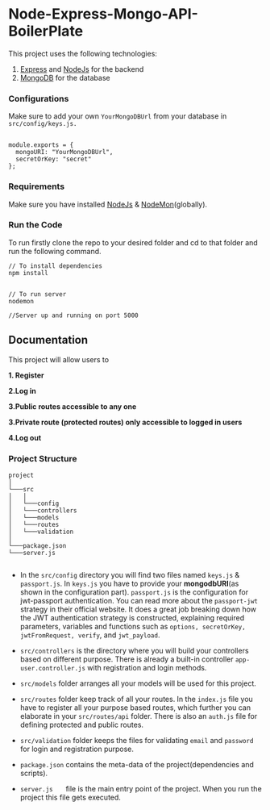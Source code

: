 # Node-Express-Mongo-API-BoilerPlate

This project uses the following technologies:

1. [Express](https://expressjs.com/) and [NodeJs](https://nodejs.org/en/download/) for the backend
2. [MongoDB](https://www.mongodb.com/) for the database


### Configurations
Make sure to add your own `YourMongoDBUrl` from your  database in `src/config/keys.js.`

```

module.exports = {
  mongoURI: "YourMongoDBUrl",
  secretOrKey: "secret"
};
```

### Requirements
Make sure you have installed 
[NodeJs](https://nodejs.org/en/download/)
& 
[NodeMon](https://www.npmjs.com/package/nodemon)(globally).



### Run the Code

To run firstly clone the repo to your desired folder and cd to that folder and run the following command.

```
// To install dependencies
npm install


// To run server
nodemon

//Server up and running on port 5000

```

## Documentation
This project will allow users to

**1. Register**

**2.Log in**

**3.Public routes accessible to any one**

**3.Private route (protected routes) only accessible to logged in users**

**4.Log out**


### Project Structure
```
project  
│
└───src
│   │   
│   └───config
│   └───controllers   
│   └───models       
│   └───routes   
│   └───validation   
│   
└───package.json
└───server.js
  
```


* In the `src/config` directory you will find two files named `keys.js` & `passport.js`. In `keys.js` you have to provide your **mongodbURI**(as shown in the configuration part). `passport.js` is the configuration for jwt-passport authentication.  You can read more about the `passport-jwt` strategy in their official website. It does a great job breaking down how the JWT authentication strategy is constructed, explaining required parameters, variables and functions such as `options, secretOrKey, jwtFromRequest, verify`, and `jwt_payload`.

* `src/controllers` is the directory where you will build your controllers based on different purpose. There is already a built-in controller `app-user.controller.js` with registration and login methods.
* `src/models` folder arranges all your models will be used for this project. 
*  `src/routes` folder keep track of all your routes. In the `index.js` file you have to register all your purpose based routes, which further you can elaborate in your `src/routes/api` folder. There is also an `auth.js` file  for defining protected  and public routes. 
*  `src/validation` folder keeps the files for validating `email` and `password`  for login and registration purpose.
*  `package.json`  contains the meta-data of the project(dependencies and scripts).
*  `server.js	` file is the main entry point of the project. When you run the project this file gets executed.
